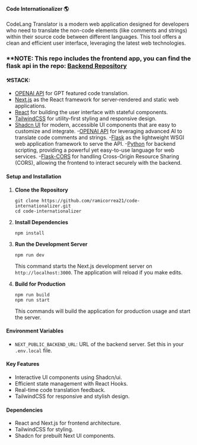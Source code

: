 #### **Code Internationalizer 🌎**

CodeLang Translator is a modern web application designed for developers who need to translate the non-code elements (like comments and strings) within their source code between different languages. This tool offers a clean and efficient user interface, leveraging the latest web technologies.

### **NOTE: This repo includes the frontend app, you can find the flask api in the repo: <a href='https://github.com/ramicorrea21/internationalizer-rest'>Backend Repository</a>

#### **⚒️STACK**:
- <a href='https://openai.com/blog/openai-api' target='_blank'>OPENAI API</a> for GPT featured code translation.
- <a href='https://nextjs.org/' target='_blank'>Next.js</a> as the React framework for server-rendered and static web applications.
- <a href='https://reactjs.org/' target='_blank'>React</a> for building the user interface with stateful components.
- <a href='https://tailwindcss.com/' target='_blank'>TailwindCSS</a> for utility-first styling and responsive design.
- <a href='https://ui.shadcn.com/' target='_blank'>Shadcn UI</a> for modern, accessible UI components that are easy to customize and integrate.
-<a href='https://openai.com/blog/openai-api' target='_blank'>OPENAI API</a> for leveraging advanced AI to translate code comments and strings.
-<a href='https://flask.palletsprojects.com/' target='_blank'>Flask</a> as the lightweight WSGI web application framework to serve the API.
-<a href='https://www.python.org/' target='_blank'>Python</a> for backend scripting, providing a powerful yet easy-to-use language for web services.
-<a href='https://flask-cors.readthedocs.io/en/latest/' target='_blank'>Flask-CORS</a> for handling Cross-Origin Resource Sharing (CORS), allowing the frontend to interact securely with the backend.


#### **Setup and Installation**

1. **Clone the Repository**
   ```
   git clone https://github.com/ramicorrea21/code-internationalizer.git
   cd code-internationalizer
   ```

2. **Install Dependencies**
   ```
   npm install
   ```

3. **Run the Development Server**
   ```
   npm run dev
   ```
   This command starts the Next.js development server on `http://localhost:3000`. The application will reload if you make edits.

4. **Build for Production**
   ```
   npm run build
   npm run start
   ```
   This commands will build the application for production usage and start the server.

#### **Environment Variables**

- `NEXT_PUBLIC_BACKEND_URL`: URL of the backend server. Set this in your `.env.local` file.

#### **Key Features**

- Interactive UI components using Shadcn/ui.
- Efficient state management with React Hooks.
- Real-time code translation feedback.
- TailwindCSS for responsive and stylish design.

#### **Dependencies**

- React and Next.js for frontend architecture.
- TailwindCSS for styling.
- Shadcn for prebuilt Next UI components.

